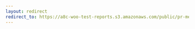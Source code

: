 ```yaml
---
layout: redirect
redirect_to: https://a8c-woo-test-reports.s3.amazonaws.com/public/pr-merge/43806/e2e/index.html
---
```

